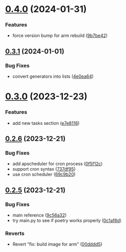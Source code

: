 # [0.4.0](https://github.com/iloveitaly/todoist-digest/compare/v0.3.1...v0.4.0) (2024-01-31)


### Features

* force version bump for arm rebuild ([9b7be42](https://github.com/iloveitaly/todoist-digest/commit/9b7be42922fd6cb0ce6c7c0a14b003e245cd5d86))



## [0.3.1](https://github.com/iloveitaly/todoist-digest/compare/v0.3.0...v0.3.1) (2024-01-01)


### Bug Fixes

* convert generators into lists ([4e0ea64](https://github.com/iloveitaly/todoist-digest/commit/4e0ea6497eb928826db12d7aa2b7868b5cb588b5))



# [0.3.0](https://github.com/iloveitaly/todoist-digest/compare/v0.2.6...v0.3.0) (2023-12-23)


### Features

* add new tasks section ([e7e8116](https://github.com/iloveitaly/todoist-digest/commit/e7e81161e39e3f2a46d40c945b37a8851c1340a6))



## [0.2.6](https://github.com/iloveitaly/todoist-digest/compare/v0.2.5...v0.2.6) (2023-12-21)


### Bug Fixes

* add apscheduler for cron process ([0f5f12c](https://github.com/iloveitaly/todoist-digest/commit/0f5f12c27001d1d94d74d409ee540220601d5807))
* support cron syntax ([737df95](https://github.com/iloveitaly/todoist-digest/commit/737df95cb802586341d81e8dc192d0c2a0f49a8f))
* use cron scheduler ([69c9b20](https://github.com/iloveitaly/todoist-digest/commit/69c9b2064deb03459a03e246fdce6cde04dd7559))



## [0.2.5](https://github.com/iloveitaly/todoist-digest/compare/v0.2.4...v0.2.5) (2023-12-21)


### Bug Fixes

* main reference ([9c56a32](https://github.com/iloveitaly/todoist-digest/commit/9c56a3290913776c50a19d7b749677ce2c93c4fb))
* try main.py to see if poetry works properly ([0c1af8d](https://github.com/iloveitaly/todoist-digest/commit/0c1af8dc5fc9352ea95bd8daa33cf43e3dbaf532))


### Reverts

* Revert "fix: build image for arm" ([00dddd5](https://github.com/iloveitaly/todoist-digest/commit/00dddd5b32ec9a055c569fc81f034fb5b5f402c3))




